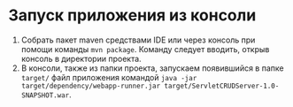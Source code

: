 # Запуск приложения из консоли

1. Собрать пакет maven средствами IDE или через консоль при помощи команды `mvn package`. Команду следует вводить, открыв консоль в директории проекта.
2. В консоли, также из папки проекта, запускаем появившийся в папке `target/` файл приложения командой `java -jar target/dependency/webapp-runner.jar target/ServletCRUDServer-1.0-SNAPSHOT.war`.
